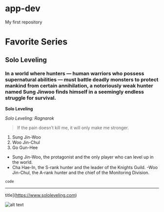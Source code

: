 # app-dev
My first repository
# Favorite Series

## Solo Leveling

### In a world where hunters — human warriors who possess supernatural abilities — must battle deadly monsters to protect mankind from certain annihilation, a notoriously weak hunter named Sung Jinwoo finds himself in a seemingly endless struggle for survival.


**Solo Leveling**

*Solo Leveling: Ragnarok*


>  If the pain doesn’t kill me, it will only make me stronger.


1. Sung Jin-Woo
2. Woo Jin-Chul
3. Go Gun-Hee


- Sung Jin-Woo, the protagonist and the only player who can level up in the world.
- Cha Hae-In, the S-rank hunter and the leader of the Knights Guild.
-Woo Jin-Chul, the A-rank hunter and the chief of the Monitoring Division.




`code`




----------------------------------------------------------------------------------------------------------------------------------------------------------------------------------




title](https://www.sololeveling.com)






![alt text](https://th.bing.com/th/id/OIP.ccwSynPa32oAg9fJ0-G_OwHaLx?rs=1&pid=ImgDetMain.jpg)
